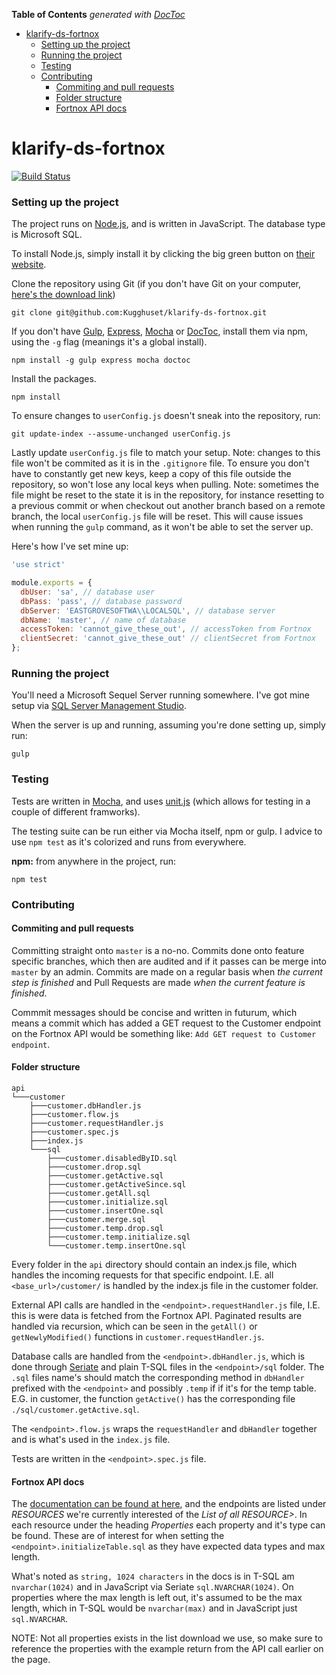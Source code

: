 <!-- START doctoc generated TOC please keep comment here to allow auto update -->
<!-- DON'T EDIT THIS SECTION, INSTEAD RE-RUN doctoc TO UPDATE -->
**Table of Contents**  *generated with [DocToc](https://github.com/thlorenz/doctoc)*

- [klarify-ds-fortnox](#klarify-ds-fortnox)
    - [Setting up the project](#setting-up-the-project)
    - [Running the project](#running-the-project)
    - [Testing](#testing)
    - [Contributing](#contributing)
      - [Commiting and pull requests](#commiting-and-pull-requests)
      - [Folder structure](#folder-structure)
      - [Fortnox API docs](#fortnox-api-docs)

<!-- END doctoc generated TOC please keep comment here to allow auto update -->

# klarify-ds-fortnox 

[![Build Status](https://travis-ci.org/Kugghuset/klarify-ds-fortnox.svg)](https://travis-ci.org/Kugghuset/klarify-ds-fortnox)

### Setting up the project

The project runs on [Node.js](https://nodejs.org/en/), and is written in JavaScript. The database type is Microsoft SQL.

To install Node.js, simply install it by clicking the big green button on [their website](https://nodejs.org/en/).

Clone the repository using Git (if you don't have Git on your computer, [here's the download link](https://git-scm.com/download))

```
git clone git@github.com:Kugghuset/klarify-ds-fortnox.git
```

If you don't have [Gulp](http://gulpjs.com/), [Express](http://expressjs.com/), [Mocha](http://mochajs.org/) or [DocToc](https://github.com/thlorenz/doctoc), install them via npm, using the `-g` flag (meanings it's a global install).

```
npm install -g gulp express mocha doctoc
```

Install the packages.

```
npm install
```

To ensure changes to `userConfig.js` doesn't sneak into the repository, run: 

```
git update-index --assume-unchanged userConfig.js
```

Lastly update `userConfig.js` file to match your setup.
Note: changes to this file won't be commited as it is in the `.gitignore` file. To ensure you don't have to constantly get new keys, keep a copy of this file outside the repository, so won't lose any local keys when pulling.
Note: sometimes the file might be reset to the state it is in the repository, for instance resetting to a previous commit or when checkout out another branch based on a remote branch, the local `userConfig.js` file will be reset. This will cause issues when running the `gulp` command, as it won't be able to set the server up.

Here's how I've set mine up:

```javascript
'use strict'

module.exports = {
  dbUser: 'sa', // database user
  dbPass: 'pass', // database password
  dbServer: 'EASTGROVESOFTWA\\LOCALSQL', // database server
  dbName: 'master', // name of database
  accessToken: 'cannot_give_these_out', // accessToken from Fortnox
  clientSecret: 'cannot_give_these_out' // clientSecret from Fortnox
};
```

### Running the project

You'll need a Microsoft Sequel Server running somewhere. I've got mine setup via [SQL Server Management Studio](https://msdn.microsoft.com/library/mt238290.aspx).

When the server is up and running, assuming you're done setting up, simply run:

```
gulp
```

### Testing

Tests are written in [Mocha](http://mochajs.org/), and uses [unit.js](http://unitjs.com/) (which allows for testing in a couple of different framworks).

The testing suite can be run either via Mocha itself, npm or gulp. I advice to use `npm test` as it's colorized and runs from everywhere.

**npm:** from anywhere in the project, run:
```
npm test
```

### Contributing

#### Commiting and pull requests

Committing straight onto `master` is a no-no. Commits done onto feature specific branches, which then are audited and if it passes can be merge into `master` by an admin. Commits are made on a regular basis when *_the current step is finished_* and Pull Requests are made *when the current feature is finished*.

Commmit messages should be concise and written in futurum, which means a commit which has added a GET request to the Customer endpoint on the Fortnox API would be something like: `Add GET request to Customer endpoint`.

#### Folder structure

```
api
└───customer
    ├───customer.dbHandler.js
    ├───customer.flow.js
    ├───customer.requestHandler.js
    ├───customer.spec.js
    ├───index.js
    └───sql
        ├───customer.disabledByID.sql
        ├───customer.drop.sql
        ├───customer.getActive.sql
        ├───customer.getActiveSince.sql
        ├───customer.getAll.sql
        ├───customer.initialize.sql
        ├───customer.insertOne.sql
        ├───customer.merge.sql
        ├───customer.temp.drop.sql
        ├───customer.temp.initialize.sql
        └───customer.temp.insertOne.sql
```

Every folder in the `api` directory should contain an index.js file, which handles the incoming requests for that specific endpoint. I.E. all `<base_url>/customer/` is handled by the index.js file in the customer folder.

External API calls are handled in the `<endpoint>.requestHandler.js` file, I.E. this is were data is fetched from the Fortnox API. Paginated results are handled via recursion, which can be seen in the `getAll()` or `getNewlyModified()` functions in `customer.requestHandler.js`.

Database calls are handled from the `<endpoint>.dbHandler.js`, which is done through [Seriate](https://github.com/LeanKit-Labs/seriate) and plain T-SQL files in the `<endpoint>/sql` folder. The `.sql` files name's should match the corresponding method in `dbHandler` prefixed with the `<endpoint>` and possibly `.temp` if if it's for the temp table. E.G. in customer, the function `getActive()` has the corresponding file `./sql/customer.getActive.sql`.

The `<endpoint>.flow.js` wraps the `requestHandler` and `dbHandler` together and is what's used in the `index.js` file.

Tests are written in the `<endpoint>.spec.js` file.

#### Fortnox API docs

The [documentation can be found at here](http://developer.fortnox.se/documentation/), and the endpoints are listed under *RESOURCES* we're currently  interested of the _List of all RESOURCE>_. In each resource under the heading *Properties* each property and it's type can be found. These are of interest for when setting the `<endpoint>.initializeTable.sql` as they have expected data types and max length.

What's noted as `string, 1024 characters` in the docs is in T-SQL am `nvarchar(1024)` and in JavaScript via Seriate `sql.NVARCHAR(1024)`. On properties where the max length is left out, it's assumed to be the max length, which in T-SQL would be `nvarchar(max)` and in JavaScript just `sql.NVARCHAR`.

NOTE: Not all properties exists in the list download we use, so make sure to reference the properties with the example return from the API call earlier on the page.